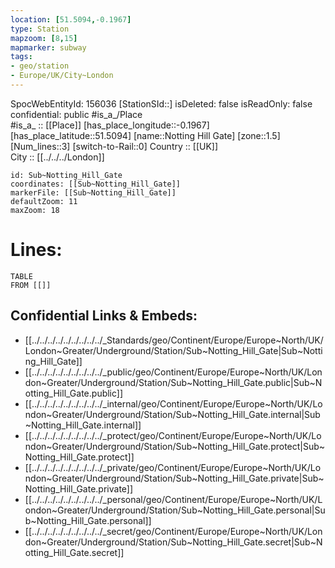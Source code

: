 ```yaml
---
location: [51.5094,-0.1967] 
type: Station 
mapzoom: [8,15] 
mapmarker: subway 
tags:
- geo/station
- Europe/UK/City~London
---
```

SpocWebEntityId: 156036
[StationSId::] 
isDeleted: false
isReadOnly: false
confidential: public
#is_a_/Place  
#is_a_ :: [[Place]] 
[has_place_longitude::-0.1967] 
[has_place_latitude::51.5094] 
[name::Notting Hill Gate] 
[zone::1.5] 
[Num_lines::3] 
[switch-to-Rail::0] 
Country :: [[UK]]  
City :: [[../../../London]]  


```leaflet
id: Sub~Notting_Hill_Gate
coordinates: [[Sub~Notting_Hill_Gate]] 
markerFile: [[Sub~Notting_Hill_Gate]] 
defaultZoom: 11 
maxZoom: 18
```


# Lines: 
```dataview
TABLE 
FROM [[]] 
```

## Confidential Links & Embeds: 
- [[../../../../../../../../../_Standards/geo/Continent/Europe/Europe~North/UK/London~Greater/Underground/Station/Sub~Notting_Hill_Gate|Sub~Notting_Hill_Gate]] 
- [[../../../../../../../../../_public/geo/Continent/Europe/Europe~North/UK/London~Greater/Underground/Station/Sub~Notting_Hill_Gate.public|Sub~Notting_Hill_Gate.public]] 
- [[../../../../../../../../../_internal/geo/Continent/Europe/Europe~North/UK/London~Greater/Underground/Station/Sub~Notting_Hill_Gate.internal|Sub~Notting_Hill_Gate.internal]] 
- [[../../../../../../../../../_protect/geo/Continent/Europe/Europe~North/UK/London~Greater/Underground/Station/Sub~Notting_Hill_Gate.protect|Sub~Notting_Hill_Gate.protect]] 
- [[../../../../../../../../../_private/geo/Continent/Europe/Europe~North/UK/London~Greater/Underground/Station/Sub~Notting_Hill_Gate.private|Sub~Notting_Hill_Gate.private]] 
- [[../../../../../../../../../_personal/geo/Continent/Europe/Europe~North/UK/London~Greater/Underground/Station/Sub~Notting_Hill_Gate.personal|Sub~Notting_Hill_Gate.personal]] 
- [[../../../../../../../../../_secret/geo/Continent/Europe/Europe~North/UK/London~Greater/Underground/Station/Sub~Notting_Hill_Gate.secret|Sub~Notting_Hill_Gate.secret]] 

